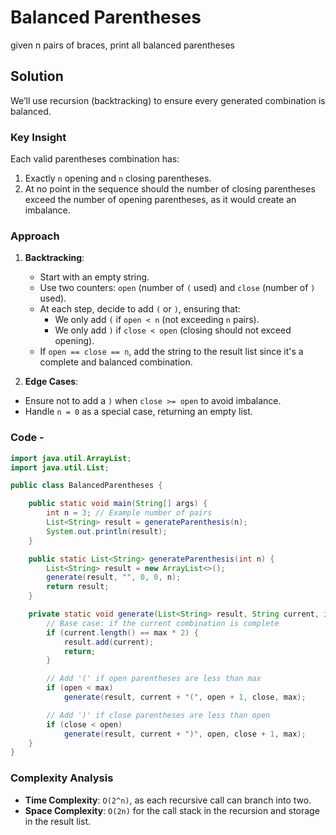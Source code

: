 # Balanced Parentheses
given n pairs of braces, print all balanced parentheses

## Solution
We’ll use recursion (backtracking) to ensure every generated combination is balanced. 

### Key Insight
Each valid parentheses combination has:
1. Exactly `n` opening and `n` closing parentheses.
2. At no point in the sequence should the number of closing parentheses exceed the number of opening parentheses, as it would create an imbalance.

### Approach
1. **Backtracking**:
    - Start with an empty string.
    - Use two counters: `open` (number of `(` used) and `close` (number of `)` used).
    - At each step, decide to add `(` or `)`, ensuring that:
        - We only add `(` if `open < n` (not exceeding `n` pairs).
        - We only add `)` if `close < open` (closing should not exceed opening).
    - If `open == close == n`, add the string to the result list since it's a complete and balanced combination.

2. **Edge Cases**:
- Ensure not to add a `)` when `close >= open` to avoid imbalance.
- Handle `n = 0` as a special case, returning an empty list.

### Code -
```java
import java.util.ArrayList;
import java.util.List;

public class BalancedParentheses {

    public static void main(String[] args) {
        int n = 3; // Example number of pairs
        List<String> result = generateParenthesis(n);
        System.out.println(result);
    }

    public static List<String> generateParenthesis(int n) {
        List<String> result = new ArrayList<>();
        generate(result, "", 0, 0, n);
        return result;
    }

    private static void generate(List<String> result, String current, int open, int close, int max) {
        // Base case: if the current combination is complete
        if (current.length() == max * 2) {
            result.add(current);
            return;
        }

        // Add '(' if open parentheses are less than max
        if (open < max)
            generate(result, current + "(", open + 1, close, max);

        // Add ')' if close parentheses are less than open
        if (close < open)
            generate(result, current + ")", open, close + 1, max);
    }
}
```

### Complexity Analysis
- **Time Complexity**: `O(2^n)`, as each recursive call can branch into two.
- **Space Complexity**: `O(2n)` for the call stack in the recursion and storage in the result list.
